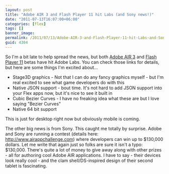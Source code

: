 ```yaml
---
layout: post
title: "Adobe AIR 3 and Flash Player 11 hit Labs (and Sony news!)"
date: "2011-07-13T16:07:00+06:00"
categories: [flex]
tags: []
banner_image: 
permalink: /2011/07/13/Adobe-AIR-3-and-Flash-Player-11-hit-Labs-and-Sony-news
guid: 4304
---
```


So I'm a bit late to help spread the news, but both <a href="http://labs.adobe.com/technologies/flashplatformruntimes/air3/">Adobe AIR 3</a> and <a href="http://labs.adobe.com/technologies/flashplatformruntimes/flashplayer11/">Flash Player 11</a> betas have hit Adobe Labs. You can check those links for details, but here are some things I'm excited about...
<!--more-->
<ul>
<li>Stage3D graphics - Not that I can do any fancy graphics myself - but I'm real excited to see what game developers do with this
<li>Native JSON support - bout time. It's not hard to add JSON support into your Flex apps now, but it's nice to see it built in
<li>Cubic Bezier Curves - I have no freaking idea what these are but I love saying "Bezier Curves"
<li>Native 64 bit support 
</ul>

This is just for desktop right now but obviously mobile is coming. 

The other big news is from Sony. This caught me totally by surprise. Adobe and Sony are running a contest (details here: <a href="http://www.airappchallenge.com/">http://www.airappchallenge.com</a>) where developers can win up to $130,000 dollars. Let me write that again just so folks are sure it isn't a typo: $130,000. There's quite a lot of money to give away along with other prizes - all for authoring cool Adobe AIR applications. I have to say - their devices look really cool - and the clam shell/DS-inspired design of their second tablet is fascinating.